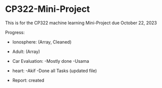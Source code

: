 # CP322-Mini-Project

This is for the CP322 machine learning Mini-Project due October 22, 2023


Progress:
- Ionosphere: (Array, Cleaned) 
- Adult: (Array)
- Car Evaluation: 
    -Mostly done
    -Usama
- heart: 
    -Akif
    -Done all Tasks (updated file)

- Report: created
